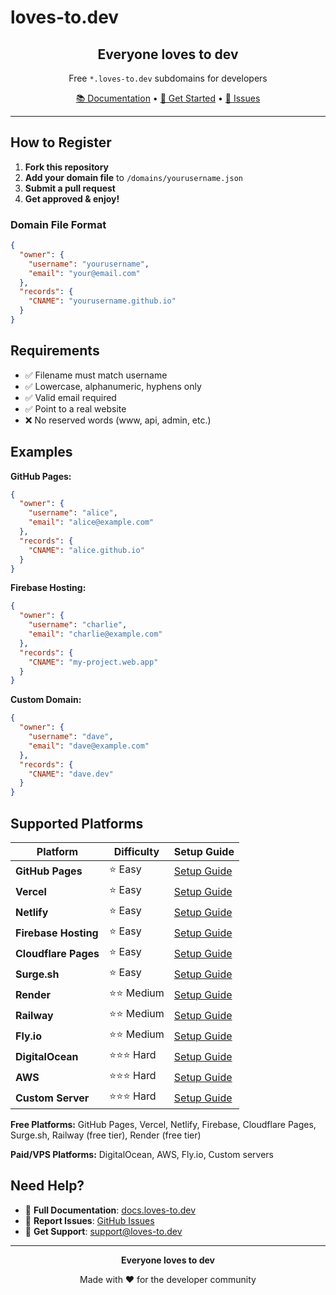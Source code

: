 # loves-to.dev

<div align="center">
  <h2>Everyone loves to dev</h2>
  <p>Free <code>*.loves-to.dev</code> subdomains for developers</p>
  
  <a href="https://docs.loves-to.dev">📚 Documentation</a> •
  <a href="#how-to-register">🚀 Get Started</a> •
  <a href="https://github.com/loves-to-dev/loves-to.dev/issues">🐛 Issues</a>
</div>

---

## How to Register

1. **Fork this repository**
2. **Add your domain file** to `/domains/yourusername.json`
3. **Submit a pull request**
4. **Get approved & enjoy!**

### Domain File Format

```json
{
  "owner": {
    "username": "yourusername",
    "email": "your@email.com"
  },
  "records": {
    "CNAME": "yourusername.github.io"
  }
}
```

## Requirements

- ✅ Filename must match username
- ✅ Lowercase, alphanumeric, hyphens only  
- ✅ Valid email required
- ✅ Point to a real website
- ❌ No reserved words (www, api, admin, etc.)

## Examples

**GitHub Pages:**
```json
{
  "owner": {
    "username": "alice",
    "email": "alice@example.com"
  },
  "records": {
    "CNAME": "alice.github.io"
  }
}
```

**Firebase Hosting:**
```json
{
  "owner": {
    "username": "charlie",
    "email": "charlie@example.com"
  },
  "records": {
    "CNAME": "my-project.web.app"
  }
}
```

**Custom Domain:**
```json
{
  "owner": {
    "username": "dave",
    "email": "dave@example.com"
  },
  "records": {
    "CNAME": "dave.dev"
  }
}
```

## Supported Platforms

| Platform | Difficulty | Setup Guide |
|----------|------------|-------------|
| **GitHub Pages** | ⭐ Easy | [Setup Guide](https://docs.loves-to.dev/github-pages) |
| **Vercel** | ⭐ Easy | [Setup Guide](https://docs.loves-to.dev/vercel) |
| **Netlify** | ⭐ Easy | [Setup Guide](https://docs.loves-to.dev/netlify) |
| **Firebase Hosting** | ⭐ Easy | [Setup Guide](https://docs.loves-to.dev/firebase) |
| **Cloudflare Pages** | ⭐ Easy | [Setup Guide](https://docs.loves-to.dev/cloudflare-pages) |
| **Surge.sh** | ⭐ Easy | [Setup Guide](https://docs.loves-to.dev/surge) |
| **Render** | ⭐⭐ Medium | [Setup Guide](https://docs.loves-to.dev/render) |
| **Railway** | ⭐⭐ Medium | [Setup Guide](https://docs.loves-to.dev/railway) |
| **Fly.io** | ⭐⭐ Medium | [Setup Guide](https://docs.loves-to.dev/fly) |
| **DigitalOcean** | ⭐⭐⭐ Hard | [Setup Guide](https://docs.loves-to.dev/digitalocean) |
| **AWS** | ⭐⭐⭐ Hard | [Setup Guide](https://docs.loves-to.dev/aws) |
| **Custom Server** | ⭐⭐⭐ Hard | [Setup Guide](https://docs.loves-to.dev/custom) |

**Free Platforms:** GitHub Pages, Vercel, Netlify, Firebase, Cloudflare Pages, Surge.sh, Railway (free tier), Render (free tier)

**Paid/VPS Platforms:** DigitalOcean, AWS, Fly.io, Custom servers

## Need Help?

- 📖 **Full Documentation**: [docs.loves-to.dev](https://docs.loves-to.dev)
- 🐛 **Report Issues**: [GitHub Issues](https://github.com/loves-to-dev/loves-to-dev/issues)
- 💬 **Get Support**: [support@loves-to.dev](mailto:support@loves-to.dev)

---

<div align="center">
  <p><strong>Everyone loves to dev</strong></p>
  <p>Made with ❤️ for the developer community</p>
</div>
